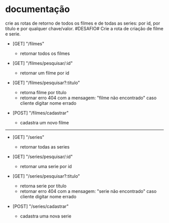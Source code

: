 # documentação

crie as rotas de retorno de todos os filmes e de todas as series: 
por id, 
por titulo e 
por qualquer chave/valor. #DESAFIO#
Crie a rota de criação de filme e serie.

- [GET] "/filmes" 
    * retornar todos os filmes

 - [GET] "/filmes/pesquisar/:id"
    * retornar um filme por id
    
 - [GET] "/filmes/pesquisar?:titulo"
    * retorna filme por titulo
    * retornar erro 404 com a mensagem: "filme não encontrado" caso cliente digitar nome errado

 - [POST] "/filmes/cadastrar"
    * cadastra um novo filme
___________________________________________________________________________________

- [GET] "/series" 
    * retornar todas as series

 - [GET] "/series/pesquisar/:id"
    * retornar uma serie por id
    
 - [GET] "/series/pesquisar?:titulo"
    * retorna serie por titulo
    * retornar erro 404 com a mensagem: "serie não encontrado" caso cliente digitar nome errado

 - [POST] "/series/cadastrar"
    * cadastra uma nova serie
